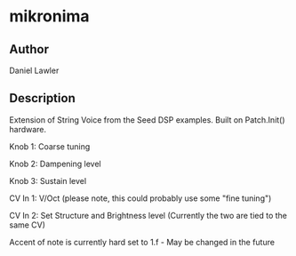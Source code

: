 # mikronima

## Author

Daniel Lawler   

## Description

Extension of String Voice from the Seed DSP examples. Built on Patch.Init() hardware. 

Knob 1:         Coarse tuning

Knob 2:         Dampening level

Knob 3:         Sustain level

CV In 1:        V/Oct (please note, this could probably use some "fine tuning")

CV In 2:        Set Structure and Brightness level (Currently the two are tied to the same CV)

Accent of note is currently hard set to 1.f - May be changed in the future
